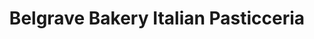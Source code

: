 ---
title: "Belgrave Bakery Italian Pasticceria"
url: /belgrave/belgrave-bakery-italian-pasticceria/
shop: Bäckerei
---